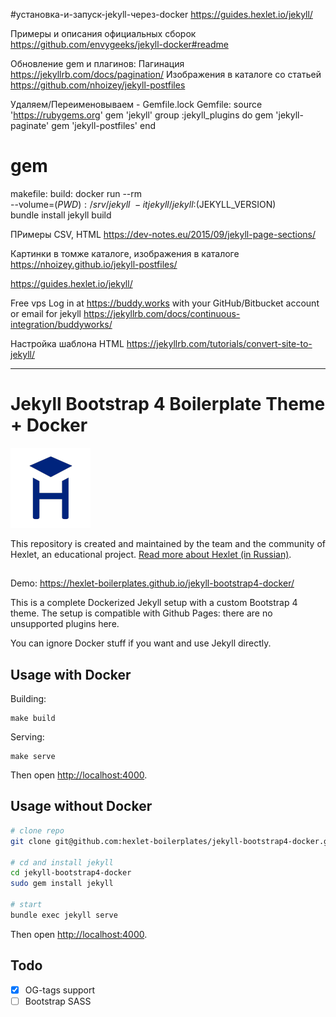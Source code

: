 #установка-и-запуск-jekyll-через-docker
https://guides.hexlet.io/jekyll/

Примеры и описания официальных сборок
https://github.com/envygeeks/jekyll-docker#readme

Обновление gem и плагинов:
Пагинация
https://jekyllrb.com/docs/pagination/
Изображения в каталоге со статьей
https://github.com/nhoizey/jekyll-postfiles

Удаляем/Переименовываем - Gemfile.lock
Gemfile:
source 'https://rubygems.org'
gem 'jekyll'
group :jekyll_plugins do
    gem 'jekyll-paginate'
    gem 'jekyll-postfiles'
end
# gem


makefile:
build:
	docker run --rm \
	  --volume=$(PWD):/srv/jekyll \
	  -it jekyll/jekyll:$(JEKYLL_VERSION) \
         bundle install
	  jekyll build

ПРимеры CSV, HTML
https://dev-notes.eu/2015/09/jekyll-page-sections/

Картинки в томже каталоге, изображения в каталоге
https://nhoizey.github.io/jekyll-postfiles/

https://guides.hexlet.io/jekyll/

Free vps 
Log in at https://buddy.works with your GitHub/Bitbucket account or email
for jekyll
https://jekyllrb.com/docs/continuous-integration/buddyworks/

Настройка шаблона HTML
https://jekyllrb.com/tutorials/convert-site-to-jekyll/

---
# Jekyll Bootstrap 4 Boilerplate Theme + Docker

[![Hexlet Ltd. logo](https://raw.githubusercontent.com/Hexlet/hexletguides.github.io/master/images/hexlet_logo128.png)](https://ru.hexlet.io/pages/about?utm_source=github&utm_medium=link&utm_campaign=jekyll-bootstrap4-docker)

This repository is created and maintained by the team and the community of Hexlet, an educational project. [Read more about Hexlet (in Russian)](https://ru.hexlet.io/pages/about?utm_source=github&utm_medium=link&utm_campaign=jekyll-bootstrap4-docker).
##

Demo: https://hexlet-boilerplates.github.io/jekyll-bootstrap4-docker/

This is a complete Dockerized Jekyll setup with a custom Bootstrap 4 theme. The setup is compatible with Github Pages: there are no unsupported plugins here.

You can ignore Docker stuff if you want and use Jekyll directly.

## Usage with Docker

Building:

```
make build
```

Serving:

```
make serve
```

Then open [http://localhost:4000](http://localhost:4000).

## Usage without Docker

```bash
# clone repo 
git clone git@github.com:hexlet-boilerplates/jekyll-bootstrap4-docker.git

# cd and install jekyll
cd jekyll-bootstrap4-docker
sudo gem install jekyll

# start
bundle exec jekyll serve
```

Then open [http://localhost:4000](http://localhost:4000).

## Todo

- [x] OG-tags support
- [ ] Bootstrap SASS
